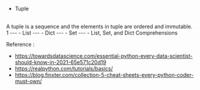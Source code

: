 
- Tuple
<br />
A tuple is a sequence and the elements in tuple are ordered and immutable. 
1 
---
- List
---
- Dict
---
- Set
---
- List, Set, and Dict Comprehensions

Reference :
- https://towardsdatascience.com/essential-python-every-data-scientist-should-know-in-2021-65e571c20d19
- https://realpython.com/tutorials/basics/
- https://blog.finxter.com/collection-5-cheat-sheets-every-python-coder-must-own/
